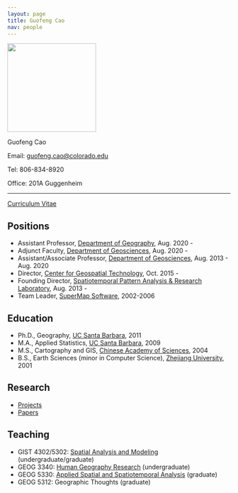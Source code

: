 ```yaml
---
layout: page
title: Guofeng Cao
nav: people
---
```

 
<div class="col-md-4 text-center" markdown="1">
<img src="{{site.url}}/mugshots/guofeng.png" class="mugshot" style="width: 200px;
height: 200px"/>

Guofeng Cao


Email: [guofeng.cao@colorado.edu](mailto:guofeng.cao@ttu.edu)

Tel: 806-834-8920

Office: 201A Guggenheim 

---

 [Curriculum Vitae]({{site.url}}/resources/files/cv.pdf)


</div>

<div class="col-md-8" markdown="1">

## Positions
- Assistant Professor, [Department of Geography](https://www.colorado.edu/geography/), Aug. 2020 - 
- Adjunct Faculty, [Department of Geosciences](http://www.geosciences.ttu.edu), Aug. 2020 - 
- Assistant/Associate Professor, [Department of Geosciences](http://www.geosciences.ttu.edu), Aug. 2013 - Aug. 2020
- Director, [Center for Geospatial Technology](http://www.gis.ttu.edu), Oct. 2015 -
- Founding Director, [Spatiotemporal Pattern Analysis & Research Laboratory]({{site.url}}/), Aug. 2013 - 
- Team Leader, [SuperMap Software](http://www.supermap.com/en), 2002-2006

## Education

- Ph.D., Geography, [UC Santa Barbara](http://www.ucsb.edu), 2011
- M.A., Applied Statistics, [UC Santa Barbara](http://www.ucsb.edu), 2009
- M.S., Cartography and GIS, [Chinese Academy of Sciences](http://english.igsnrr.cas.cn/), 2004
- B.S., Earth Sciences (minor in Computer Science), [Zhejiang University](http://www.zju.edu.cn/english/), 2001

## Research

- [Projects]({{site.url}}/research/)
- [Papers]({{site.url}}/papers/)

## Teaching

- GIST 4302/5302: [Spatial Analysis and Modeling](http://www.gis.ttu.edu/gist4302) (undergraduate/graduate)
- GEOG 3340: [Human Geography Research](http://www.gis.ttu.edu/geog3340) (undergraduate) 
- GEOG 5330: [Applied Spatial and Spatiotemporal Analysis](https://github.com/surfcao/geog5330) (graduate)
- GEOG 5312: Geographic Thoughts (graduate)

</div>
